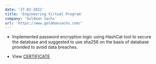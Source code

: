 ```yaml
---
date: '27-02-2022'
title: 'Engineering Virtual Program'
company: 'Goldman Sachs'
url: 'https://www.goldmansachs.com/'
---
```


- Implemented password encryption logic using HashCat tool to secure the database and suggested to use sha256 on the basis of database provided to avoid data breaches.

- View [CERTIFICATE](https://insidesherpa.s3.amazonaws.com/completion-certificates/Goldman%20Sachs/NPdeQ43o8P9HJmJzg_Goldman%20Sachs_Th7RGt8ZMvueGCcvS_1645993156111_completion_certificate.pdf)
